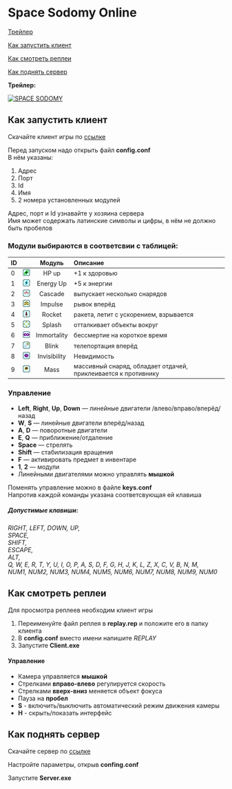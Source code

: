 # Space Sodomy Online
[Трейлер](#trailer)

[Как запустить клиент](#client)

[Как смотреть реплеи](#replay)

[Как поднять сервер](#server)

<b> <a id="trailer" />Трейлер: </b>

[![SPACE SODOMY](https://img.youtube.com/vi/WemOQuTlSWo/0.jpg)](https://www.youtube.com/watch?v=WemOQuTlSWo)
## <a id="client" />Как запустить клиент
Скачайте клиент игры по [ссылке](https://github.com/StarikTenger/SpaceSodomyOnline/raw/master/Client/ready_to_run.zip)
 
Перед запуском надо открыть файл **config.conf** <br> В нём указаны: 
1. Адрес 
2. Порт
3. Id
4. Имя
5. 2 номера установленных модулей

Адрес, порт и Id узнавайте у хозяина сервера <br>
Имя может содержать латинские символы и цифры, в нём не должно быть пробелов <br>

### Модули выбираются в соответсвии с таблицей:

|  ID       |    | Модуль      |Описание              |
|---------- | - |:-------------:|:------               |
|    0 | ![](https://raw.githubusercontent.com/StarikTenger/SpaceSodomyOnline/master/Client/Client/textures/modules/hpUp.png)    | HP up         |+1 к здоровью         |
|    1  | ![](https://raw.githubusercontent.com/StarikTenger/SpaceSodomyOnline/master/Client/Client/textures/modules/energyUp.png)   | Energy Up     |+5 к энергии          |
|    2  | ![](https://raw.githubusercontent.com/StarikTenger/SpaceSodomyOnline/master/Client/Client/textures/modules/cascade.png)   | Cascade       |выпускает несколько снарядов  |
|    3   | ![](https://raw.githubusercontent.com/StarikTenger/SpaceSodomyOnline/master/Client/Client/textures/modules/impulse.png)  | Impulse       |рывок вперёд       |
|    4  |  ![](https://raw.githubusercontent.com/StarikTenger/SpaceSodomyOnline/master/Client/Client/textures/modules/rocket.png)  | Rocket        |ракета, летит с ускорением, взрывается
|    5  |  ![](https://raw.githubusercontent.com/StarikTenger/SpaceSodomyOnline/master/Client/Client/textures/modules/splash.png)  | Splash        |отталкивает объекты вокруг |
|    6  |  ![](https://raw.githubusercontent.com/StarikTenger/SpaceSodomyOnline/master/Client/Client/textures/modules/immortality.png)  | Immortality   |бессмертие на короткое время    |
|    7   | ![](https://raw.githubusercontent.com/StarikTenger/SpaceSodomyOnline/master/Client/Client/textures/modules/blink.png)  | Blink         |телепортация вперёд                      |
|    8  |  ![](https://raw.githubusercontent.com/StarikTenger/SpaceSodomyOnline/master/Client/Client/textures/modules/invisibility.png)  | Invisibility   |Невидимость    |
|    9   | ![](https://raw.githubusercontent.com/StarikTenger/SpaceSodomyOnline/master/Client/Client/textures/modules/mass.png)  | Mass         |массивный снаряд, обладает отдачей, приклеивается к противнику   |

### Управление
- **Left**, **Right**, **Up**, **Down** — линейные двигатели /влево/вправо/вперёд/назад
- **W**, **S** — линейные двигатели вперёд/назад
- **A**, **D** — поворотные двигатели
- **E**, **Q** — приближение/отдаление
- **Space** — стрелять
- **Shift** — стабилизация вращения
- **F** — активировать предмет в инвентаре
- **1**, **2** — модули
- Линейными двигателями можно управлять **мышкой** 

Поменять управление можно в файле **keys.conf** <br>
Напротив каждой команды указана соответсвующая ей клавиша <br>

##### Допустимые клавиши: <br>
*RIGHT, 
LEFT, 
DOWN, 
UP, <br>
SPACE, <br>
SHIFT, <br>
ESCAPE, <br>
ALT, <br>
Q, W, E, R, T, Y, U, I, O, P, A, S, D, F, G, H, J, K, L, Z, X, C, V, B, N, M,
 <br>
 NUM1, NUM2, NUM3, NUM4, NUM5, NUM6, NUM7, NUM8, NUM9, NUM0*

## <a id="replay" />Как смотреть реплеи
Для просмотра реплеев необходим клиент игры

1. Переименуйте файл реплея в **replay.rep** и положите его в папку клиента
2. В **config.conf** вместо имени напишите *REPLAY*
3. Запустите **Client.exe**

#### Управление
* Камера управляется **мышкой**
* Стрелками **вправо-влево** регулируется скорость
* Стрелками **вверх-вниз** меняется объект фокуса
* Пауза на **пробел**
* **S** - включить/выключить автоматический режим движения камеры
* **H** - скрыть/показать интерфейс

## <a id="server" />Как поднять сервер

Скачайте сервер по [ссылке](https://github.com/StarikTenger/SpaceSodomyOnline/raw/master/Server/Server_rtr.zip)

Настройте параметры, открыв **confing.conf**

Запустите **Server.exe**























